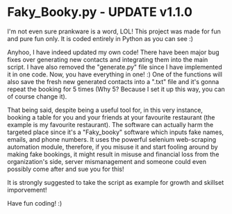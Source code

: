 # Faky_Booky.py - UPDATE v1.1.0

I'm not even sure prankware is a word, LOL! This project was made for fun and pure fun only. It is coded entirely in Python as you can see :)

Anyhoo, I have indeed updated my own code! There have been major bug fixes over generating new contacts and integrating them into the main script. I have also removed the "generate.py" file since I have implemented it in one code. Now, you have everything in one! :)
One of the functions will also save the fresh new generated contacts into a ".txt" file and it's gonna repeat the booking for 5 times (Why 5? Because I set it up this way, you can of course change it).

That being said, despite being a useful tool for, in this very instance, booking a table for you and your friends at your favourite restaurant (the example is my favourite restaurant). The software can actually harm the targeted place since it's a "Faky_booky" software which inputs fake names, emails, and phone numbers. 
It uses the powerful selenium web-scraping automation module, therefore, if you misuse it and start fooling around by making fake bookings, it might result in misuse and financial loss from the organization's side, server mismanagement and someone could even possibly come after and sue you for this!

It is strongly suggested to take the script as example for growth and skillset imporvement!


Have fun coding! :)
